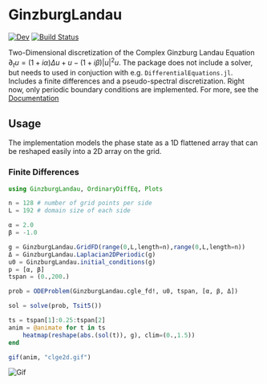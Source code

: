 # GinzburgLandau

[![Dev](https://img.shields.io/badge/docs-dev-blue.svg)](https://maximilian-gelbrecht.github.io/GinzburgLandau.jl/dev/)
[![Build Status](https://github.com/maximilian-gelbrecht/GinzburgLandau.jl/actions/workflows/CI.yml/badge.svg?branch=main)](https://github.com/maximilian-gelbrecht/GinzburgLandau.jl/actions/workflows/CI.yml?query=branch%3Amain)

Two-Dimensional discretization of the Complex Ginzburg Landau Equation $\partial_t u = (1 + i\alpha)\Delta u + u - (1+i\beta)|u|^2u$. The package does not include a solver, but needs to used in conjuction with e.g. `DifferentialEquations.jl`. Includes a finite differences and a pseudo-spectral discretization. Right now, only periodic boundary conditions are implemented. For more, see the [Documentation]((https://maximilian-gelbrecht.github.io/GinzburgLandau.jl/dev/))

## Usage 

The implementation models the phase state as a 1D flattened array that can be reshaped easily into a 2D array on the grid. 

### Finite Differences 

```julia 
using GinzburgLandau, OrdinaryDiffEq, Plots

n = 128 # number of grid points per side
L = 192 # domain size of each side

α = 2.0
β = -1.0

g = GinzburgLandau.GridFD(range(0,L,length=n),range(0,L,length=n))
Δ = GinzburgLandau.Laplacian2DPeriodic(g)
u0 = GinzburgLandau.initial_conditions(g)
p = [α, β]
tspan = (0.,200.)

prob = ODEProblem(GinzburgLandau.cgle_fd!, u0, tspan, [α, β, Δ])

sol = solve(prob, Tsit5())

ts = tspan[1]:0.25:tspan[2]
anim = @animate for t in ts
    heatmap(reshape(abs.(sol(t)), g), clim=(0.,1.5))
end

gif(anim, "clge2d.gif")
```

![Gif]("cgle2d.gif")